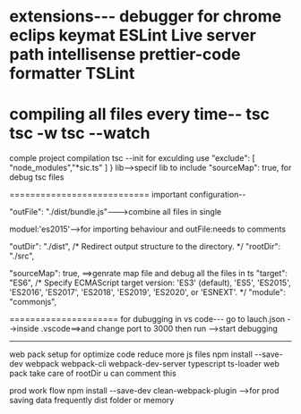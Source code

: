 extensions---
debugger for chrome
eclips keymat
ESLint
Live server
path intellisense
prettier-code formatter
TSLint
========================
compiling all files every time--
tsc 
tsc -w
tsc --watch
========================
comple project compilation
tsc --init
for exculding use
"exclude": [
    "node_modules","*sic.ts"
  ]
}
lib-->specif lib to include
"sourceMap": true, for debug tsc files


===========================
important configuration--

"outFile": "./dist/bundle.js"--->combine all files in single

moduel:'es2015'-->for importing behaviour and outFile:needs to comments


 "outDir": "./dist",                        /* Redirect output structure to the directory. */
"rootDir": "./src",  

 "sourceMap": true, ==>genrate map file and debug all the files in ts 
 "target": "ES6",                          /* Specify ECMAScript target version: 'ES3' (default), 'ES5', 'ES2015', 'ES2016', 'ES2017', 'ES2018', 'ES2019', 'ES2020', or 'ESNEXT'. */
"module": "commonjs", 

=====================
for dubugging in vs code---
go to lauch.json -->inside .vscode==>and change port to 3000
then run -->start debugging



-----------------
web pack setup for optimize code reduce more js files
npm install --save-dev webpack webpack-cli webpack-dev-server typescript ts-loader
web pack take care of rootDir u can comment this


prod work flow
npm install --save-dev clean-webpack-plugin -->for prod saving data frequently dist folder or memory

